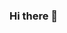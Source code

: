 ### Hi there 👋

<!--
#### i am  software devlopement student

Here are some ideas to get you started:

- ####🔭 I’m currently working on studty progreming
- #### I’m currently learning egypt
- 👯 I’m looking to collaborate 
- 🤔 I’m looking for help with ...
- 💬 Ask me about ...
- ####📫 How to reach me: with my email
abonars30@gmail.com
- 😄 Pronouns: ...
- ⚡ Fun fact: ...
-->
